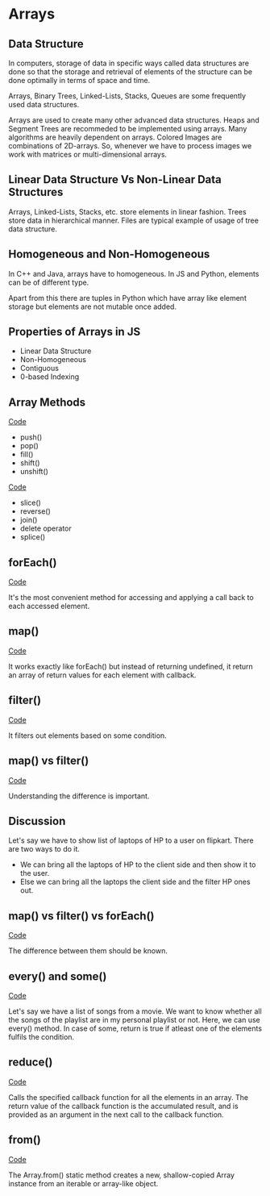 # Arrays

## Data Structure
In computers, storage of data in specific ways called data structures are done so that the storage and retrieval of elements of the structure can be done optimally in terms of space and time.

Arrays, Binary Trees, Linked-Lists, Stacks, Queues are some frequently used data structures.

Arrays are used to create many other advanced data structures. Heaps and Segment Trees are recommeded to be implemented using arrays. 
Many algorithms are heavily dependent on arrays.
Colored Images are combinations of 2D-arrays. So, whenever we have to process images we work with matrices or multi-dimensional arrays.

## Linear Data Structure Vs Non-Linear Data Structures
Arrays, Linked-Lists, Stacks, etc. store elements in linear fashion. 
Trees store data in hierarchical manner. Files are typical example of usage of tree data structure.

## Homogeneous and Non-Homogeneous 
In C++ and Java, arrays have to homogeneous.
In JS and Python, elements can be of different type.

Apart from this there are tuples in Python which have array like element storage but elements are not mutable once added.

## Properties of Arrays in JS
- Linear Data Structure
- Non-Homogeneous
- Contiguous
- 0-based Indexing

## Array Methods
[Code](./array.js)

- push()
- pop()
- fill()
- shift()
- unshift()

[Code](./arrayMethods.js)

- slice()
- reverse()
- join()
- delete operator
- splice()

## forEach()
[Code](./forEach.js)

It's the most convenient method for accessing and applying a call back to each accessed element.

## map()
[Code](./map.js)

It works exactly like forEach() but instead of returning undefined, it return an array of return values for each element with callback.

## filter()
[Code](./filter.js)

It filters out elements based on some condition.

## map() vs filter()
[Code](./mapVsFilter.js)

Understanding the difference is important.

## Discussion
Let's say we have to show list of laptops of HP to a user on flipkart. 
There are two ways to do it.
- We can bring all the laptops of HP to the client side and then show it to the user.
- Else we can bring all the laptops the client side and the filter HP ones out.

## map() vs filter() vs forEach()
[Code](./mapVsFilterVsForEach.js)
 
The difference between them should be known.

## every() and some()
[Code](./every.js)

Let's say we have a list of songs from a movie. We want to know whether all the songs of the playlist are in my personal playlist or not. Here, we can use every() method. 
In case of some, return is true if atleast one of the elements fulfils the condition.

## reduce()
[Code](./reduce.js)

Calls the specified callback function for all the elements in an array. The return value of the callback function is the accumulated result, and is provided as an argument in the next call to the callback function.

## from()
[Code](./from.js) 

The Array.from() static method creates a new, shallow-copied Array instance from an iterable or array-like object.




